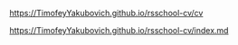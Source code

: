 https://TimofeyYakubovich.github.io/rsschool-cv/cv

https://TimofeyYakubovich.github.io/rsschool-cv/index.md
